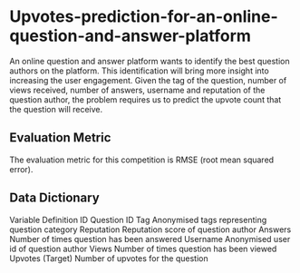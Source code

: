 # Upvotes-prediction-for-an-online-question-and-answer-platform

An online question and answer platform wants to identify the best question authors on the platform. This identification will bring more insight into increasing the user engagement. Given the tag of the question, number of views received, number of answers, username and reputation of the question author, the problem requires us to predict the upvote count that the question will receive.

## Evaluation Metric
The evaluation metric for this competition is RMSE (root mean squared error).

## Data Dictionary
Variable	Definition
ID	Question ID
Tag	Anonymised tags representing question category
Reputation	Reputation score of question author
Answers	Number of times question has been answered
Username	Anonymised user id of question author
Views	Number of times question has been viewed
Upvotes	(Target) Number of upvotes for the question
